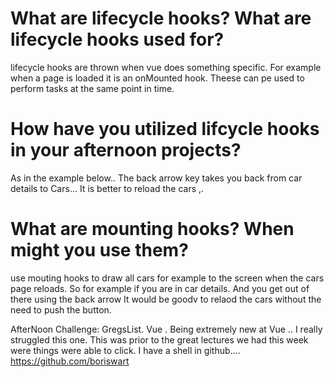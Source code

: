 # What are lifecycle hooks? What are lifecycle hooks used for?

lifecycle hooks are thrown when vue does something specific. For example when a page is loaded it is an onMounted hook. Theese can pe used to perform tasks at the same point in time.

# How have you utilized lifcycle hooks in your afternoon projects?
As in the example below.. The back arrow key takes you back from car details to Cars... It is better to reload the cars ,.

# What are mounting hooks? When might you use them?
use mouting hooks to draw all cars for example to the screen when the cars page reloads.  So for example if you are in car details. And you get out of there using the back arrow It would be goodv to relaod the cars without the need to push the button. 

AfterNoon Challenge:  GregsList.  Vue .
Being extremely new at Vue .. I really struggled this one.  This was prior to the great lectures we had this week were things were able to click. I have a shell in github....  https://github.com/boriswart  


